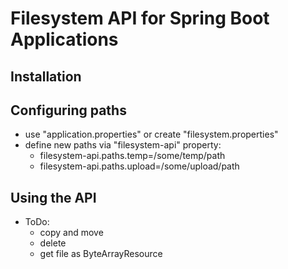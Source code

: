# Filesystem API for Spring Boot Applications

## Installation

## Configuring paths

* use "application.properties" or create "filesystem.properties"
* define new paths via "filesystem-api" property:
  * filesystem-api.paths.temp=/some/temp/path
  * filesystem-api.paths.upload=/some/upload/path

## Using the API

* ToDo:
  * copy and move
  * delete
  * get file as ByteArrayResource